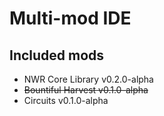 # Multi-mod IDE

## Included mods
- NWR Core Library v0.2.0-alpha
- ~~Bountiful Harvest v0.1.0-alpha~~
- Circuits v0.1.0-alpha